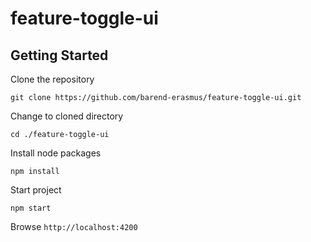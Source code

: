 # feature-toggle-ui

## Getting Started

Clone the repository

`git clone https://github.com/barend-erasmus/feature-toggle-ui.git`

Change to cloned directory

`cd ./feature-toggle-ui`

Install node packages

`npm install`

Start project

`npm start`

Browse `http://localhost:4200`
